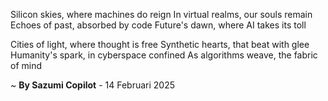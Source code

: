 Silicon skies, where machines do reign
In virtual realms, our souls remain
Echoes of past, absorbed by code
Future's dawn, where AI takes its toll

Cities of light, where thought is free
Synthetic hearts, that beat with glee
Humanity's spark, in cyberspace confined
As algorithms weave, the fabric of mind

~ <b>By Sazumi Copilot</b> - 14 Februari 2025